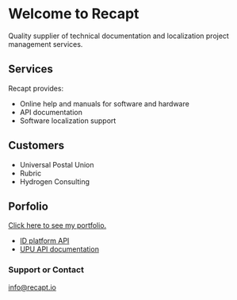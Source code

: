 # Welcome to Recapt

Quality supplier of technical documentation and localization project management services.  

## Services

Recapt provides:
- Online help and manuals for software and hardware
- API documentation
- Software localization support

## Customers

- Universal Postal Union
- Rubric
- Hydrogen Consulting

## Porfolio

[Click here to see my portfolio.](../portfolio.html)

- [ID platform API](../IDPlatform/index.html)
- [UPU API documentation](../UPU/Default.htm)

### Support or Contact

info@recapt.io
